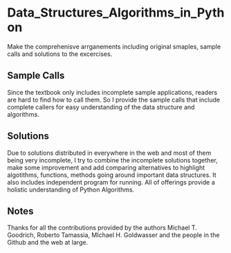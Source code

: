 # Data_Structures_Algorithms_in_Python

Make the comprehenisve arrganements including original smaples, sample calls and solutions to the excercises. 

## Sample Calls 

Since the textbook only includes incomplete sample applications, readers are hard to find how to call them. 
So I provide the sample calls that include complete callers for easy understanding of the data structure and
algorithms. 

## Solutions

Due to solutions distributed in everywhere in the web and most of them being very incomplete, I try to combine 
the incomplete solutions together, make some improvement and add comparing alternatives to highlight algotithms,
functions, methods going around important data structures. It also includes independent program for running. 
All of offerings provide a holistic understanding of Python Algorithms. 


## Notes 

Thanks for all the contributions provided by the authors Michael T. Goodrich, Roberto Tamassia, MIchael H. 
Goldwasser and the people in the Github and the web at large. 
